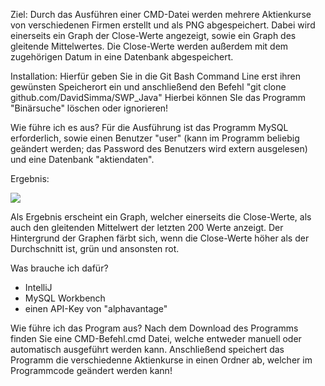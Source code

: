 Ziel:
  Durch das Ausführen einer CMD-Datei werden mehrere Aktienkurse von verschiedenen Firmen erstellt und als PNG abgespeichert. Dabei wird einerseits ein Graph der Close-Werte         angezeigt, sowie ein Graph des gleitende Mittelwertes. Die Close-Werte werden außerdem mit dem zugehörigen Datum in eine Datenbank abgespeichert.

Installation:
  Hierfür geben Sie in die Git Bash Command Line erst ihren gewünsten Speicherort ein und anschließend den Befehl "git clone github.com/DavidSimma/SWP_Java"
  Hierbei können SIe das Programm "Binärsuche" löschen oder ignorieren!
  
Wie führe ich es aus?
  Für die Ausführung ist das Programm MySQL erforderlich, sowie einen Benutzer "user" (kann im Programm beliebig geändert werden; das Password des Benutzers wird extern             ausgelesen) und eine Datenbank "aktiendaten".
  
Ergebnis:

<img src="https://user-images.githubusercontent.com/56593280/112457337-f365af80-8d5b-11eb-9058-6518a13520cb.png">

  Als Ergebnis erscheint ein Graph, welcher einerseits die Close-Werte, als auch den gleitenden Mittelwert der letzten 200 Werte anzeigt. Der Hintergrund der Graphen färbt sich,
  wenn die Close-Werte höher als der Durchschnitt ist, grün und ansonsten rot.
  
Was brauche ich dafür?
  - IntelliJ
  - MySQL Workbench
  - einen API-Key von "alphavantage"

Wie führe ich das Program aus?
  Nach dem Download des Programms finden Sie eine CMD-Befehl.cmd Datei, welche entweder manuell oder automatisch ausgeführt werden kann. Anschließend speichert das Programm die     verschiedenne Aktienkurse in einen Ordner ab, welcher im Programmcode geändert werden kann!
